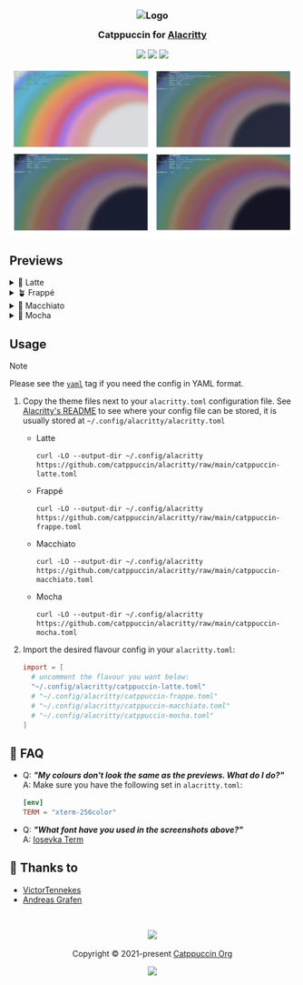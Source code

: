 <h3 align="center">
	<img src="https://raw.githubusercontent.com/catppuccin/catppuccin/main/assets/logos/exports/1544x1544_circle.png" width="100" alt="Logo"/><br/>
	<img src="https://raw.githubusercontent.com/catppuccin/catppuccin/main/assets/misc/transparent.png" height="30" width="0px"/>
	Catppuccin for <a href="https://github.com/alacritty/alacritty">Alacritty</a>
	<img src="https://raw.githubusercontent.com/catppuccin/catppuccin/main/assets/misc/transparent.png" height="30" width="0px"/>
</h3>

<p align="center">
    <a href="https://github.com/catppuccin/alacritty/stargazers"><img src="https://img.shields.io/github/stars/catppuccin/alacritty?colorA=363a4f&colorB=b7bdf8&style=for-the-badge"></a>
    <a href="https://github.com/catppuccin/alacritty/issues"><img src="https://img.shields.io/github/issues/catppuccin/alacritty?colorA=363a4f&colorB=f5a97f&style=for-the-badge"></a>
    <a href="https://github.com/catppuccin/alacritty/contributors"><img src="https://img.shields.io/github/contributors/catppuccin/alacritty?colorA=363a4f&colorB=a6da95&style=for-the-badge"></a>
</p>

<p align="center">
  <img src="previews/preview.webp"/>
</p>

## Previews

<details>
  <summary>🌻 Latte</summary>
  <img src="previews/latte.webp"/>
</details>
<details>
  <summary>🪴 Frappé</summary>
  <img src="previews/frappe.webp"/>
</details>
<details>
  <summary>🌺 Macchiato</summary>
  <img src="previews/macchiato.webp"/>
</details>
<details>
  <summary>🌿 Mocha</summary>
  <img src="previews/mocha.webp"/>
</details>

## Usage

> [!NOTE]  
> Please see the [`yaml`](https://github.com/catppuccin/alacritty/tree/yaml) tag if you need the config in YAML format.

1. Copy the theme files next to your `alacritty.toml` configuration file.
   See [Alacritty's README](https://github.com/alacritty/alacritty#configuration) to see where your config file can be
   stored, it is usually stored at `~/.config/alacritty/alacritty.toml`

    - Latte
      ```shell
      curl -LO --output-dir ~/.config/alacritty https://github.com/catppuccin/alacritty/raw/main/catppuccin-latte.toml
      ```

    - Frappé
      ```shell
      curl -LO --output-dir ~/.config/alacritty https://github.com/catppuccin/alacritty/raw/main/catppuccin-frappe.toml
      ```

    - Macchiato
      ```shell
      curl -LO --output-dir ~/.config/alacritty https://github.com/catppuccin/alacritty/raw/main/catppuccin-macchiato.toml
      ```

    - Mocha
      ```shell
      curl -LO --output-dir ~/.config/alacritty https://github.com/catppuccin/alacritty/raw/main/catppuccin-mocha.toml
      ```

2. Import the desired flavour config in your `alacritty.toml`:

    ```toml
    import = [
      # uncomment the flavour you want below:
      "~/.config/alacritty/catppuccin-latte.toml"
      # "~/.config/alacritty/catppuccin-frappe.toml"
      # "~/.config/alacritty/catppuccin-macchiato.toml"
      # "~/.config/alacritty/catppuccin-mocha.toml"
    ]
    ```

## 🙋 FAQ

- Q: **_"My colours don't look the same as the previews. What do I do?"_**\
  A: Make sure you have the following set in `alacritty.toml`:

  ```toml
  [env]
  TERM = "xterm-256color"
  ```

- Q: **_"What font have you used in the screenshots above?"_**\
  A: [Iosevka Term](https://typeof.net/Iosevka/)

## 💝 Thanks to

- [VictorTennekes](https://github.com/VictorTennekes)
- [Andreas Grafen](https://github.com/andreasgrafen)

&nbsp;

<p align="center"><img src="https://raw.githubusercontent.com/catppuccin/catppuccin/main/assets/footers/gray0_ctp_on_line.svg?sanitize=true" /></p>
<p align="center">Copyright &copy; 2021-present <a href="https://github.com/catppuccin" target="_blank">Catppuccin Org</a>
<p align="center"><a href="https://github.com/catppuccin/catppuccin/blob/main/LICENSE"><img src="https://img.shields.io/static/v1.svg?style=for-the-badge&label=License&message=MIT&logoColor=d9e0ee&colorA=363a4f&colorB=b7bdf8"/></a></p>
